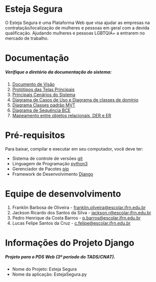 # Esteja Segura 
O Esteja Segura é uma Plataforma Web que visa ajudar as empresas na contratação/localização de mulheres e pessoas em geral com a devida qualificação. Ajudando mulheres e pessoas LGBTQIA+ a entrarem no mercado de trabalho.

# Documentação 
##### Verifique o diretório da documentação do sistema: 

1. [Documento de Visão](https://github.com/tads-cnat/estejasegura22/blob/main/docs/Documentos%20de%20CDU's%20e%20documento%20de%20vis%C3%A3o/Documento%20de%20vis%C3%A3o-EstejaSegura.pdf)
2. [Protótipos das Telas Principais](https://github.com/tads-cnat/estejasegura22/tree/main/docs/Prot%C3%B3tipos%20das%20Principais%20Telas)
3. [Principais Cenários do Sistema](https://gitlab.devops.ifrn.edu.br/tads.cnat/pdsweb/2021.1/proteja-me/-/blob/main/docs/Documentos%20de%20CDU's,%20e%20documento%20de%20vis%C3%A3o/Refinamento_dos_Cen%C3%A1rios_RF01__RF02__RF03.pdf)
4. [Diagrama de Casos de Uso e Diagrama de classes de domínio](https://gitlab.devops.ifrn.edu.br/tads.cnat/pdsweb/2021.1/proteja-me/-/tree/main/docs/Diagrama%20de%20Classes%20de%20Dom%C3%ADnio%20e%20Classes%20de%20Uso)
5. [Diagrama Classes padrão MVT](https://gitlab.devops.ifrn.edu.br/tads.cnat/pdsweb/2021.1/proteja-me/-/tree/main/docs/Diagrama%20Classes%20MVT) 
6. [Diagrama de Sequência BCE](https://gitlab.devops.ifrn.edu.br/tads.cnat/pdsweb/2021.1/proteja-me/-/tree/main/docs/Diagrama%20de%20Sequ%C3%AAncia%20BCE)
7. [Mapeamento entre objetos relacionais, DER e ER](https://gitlab.devops.ifrn.edu.br/tads.cnat/pdsweb/2021.1/proteja-me/-/tree/main/docs/Mapeamento%20entre%20objetos%20relacionais%2C%20DER%20e%20ER)

# Pré-requisitos
Para baixar, compilar e executar em seu computador, você deve ter:
* Sistema de controle de versões [git](https://www.git-scm.com/)
* Linguagem de Programação [python3](https://www.python.org/)
* Gerenciador de Pacotes [pip](https://pypi.org/project/pip/)
* Framework de Desenvolvimento [Django](https://www.djangoproject.com/)



# Equipe de desenvolvimento
1. Franklin Barbosa de Oliveira - franklin.oliveira@escolar.ifrn.edu.br
2. Jackson Ricardo dos Santos da Silva - jackson.r@escolar.ifrn.edu.br
3. Pedro Henrique da Costa Barros - p.barros@escolar.ifrn.edu.br
4. Lucas Felipe Santos da Cruz - c.felipe@escolar.ifrn.edu.br


# Informações do Projeto Django
##### Projeto para o PDS Web (3º período do TADS/CNAT).
* Nome do Projeto: Esteja Segura
* Nome da aplicação: EstejaSegura.py


